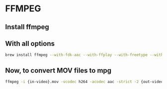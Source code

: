 # FFMPEG

## Install ffmpeg
## With all options
```bash
brew install ffmpeg --with-fdk-aac --with-ffplay --with-freetype --with-frei0r --with-libass --with-libvo-aacenc --with-libvorbis --with-libvpx --with-opencore-amr --with-openjpeg --with-opus --with-rtmpdump --with-schroedinger --with-speex --with-theora --with-tools
```

## Now, to convert MOV files to mpg
```bash
ffmpeg -i {in-video}.mov -vcodec h264 -acodec aac -strict -2 {out-video}.mp4
```
